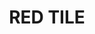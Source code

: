 ---
title: "RED TILE"
price: 0 
desc: "Bez opisa"
img_path: "/assets/img/A.MIG-3525.jpg"
brand: AMMO
available: true
special_offer: false
new: false
soon: false
cat: "AMMO-OILBRUSHERS"
subcat: ""
subsubcat: ""
---